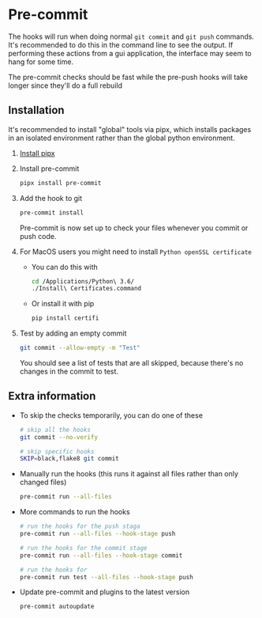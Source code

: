 # Pre-commit

The hooks will run when doing normal `git commit` and `git push` commands. It's recommended to do this in the command line to see the output. If performing these actions from a gui application, the interface may seem to hang for some time.

The pre-commit checks should be fast while the pre-push hooks will take longer since they'll do a full rebuild

## Installation

It's recommended to install "global" tools via pipx, which installs packages in an isolated environment rather than the global python environment.

1. [Install pipx](https://pipx.pypa.io/latest/installation/)

1. Install pre-commit

    ```bash
    pipx install pre-commit
    ```

1. Add the hook to git

    ```bash
    pre-commit install
    ```

    Pre-commit is now set up to check your files whenever you commit or push code.

1. For MacOS users you might need to install `Python openSSL certificate`

    - You can do this with 

        ```bash
        cd /Applications/Python\ 3.6/
        ./Install\ Certificates.command
        ```
    
    - Or install it with pip

        ```bash
        pip install certifi
        ```

1. Test by adding an empty commit

    ```bash
    git commit --allow-empty -m "Test"
    ```

    You should see a list of tests that are all skipped, because there's no changes in the commit to test.

## Extra information

- To skip the checks temporarily, you can do one of these

    ```bash
    # skip all the hooks
    git commit --no-verify

    # skip specific hooks
    SKIP=black,flake8 git commit
    ```

- Manually run the hooks (this runs it against all files rather than only changed files)

    ```bash
    pre-commit run --all-files
    ```

- More commands to run the hooks

    ```bash
    # run the hooks for the push staga
    pre-commit run --all-files --hook-stage push

    # run the hooks for the commit stage
    pre-commit run --all-files --hook-stage commit

    # run the hooks for
    pre-commit run test --all-files --hook-stage push
    ```

- Update pre-commit and plugins to the latest version

    ```bash
    pre-commit autoupdate
    ```
